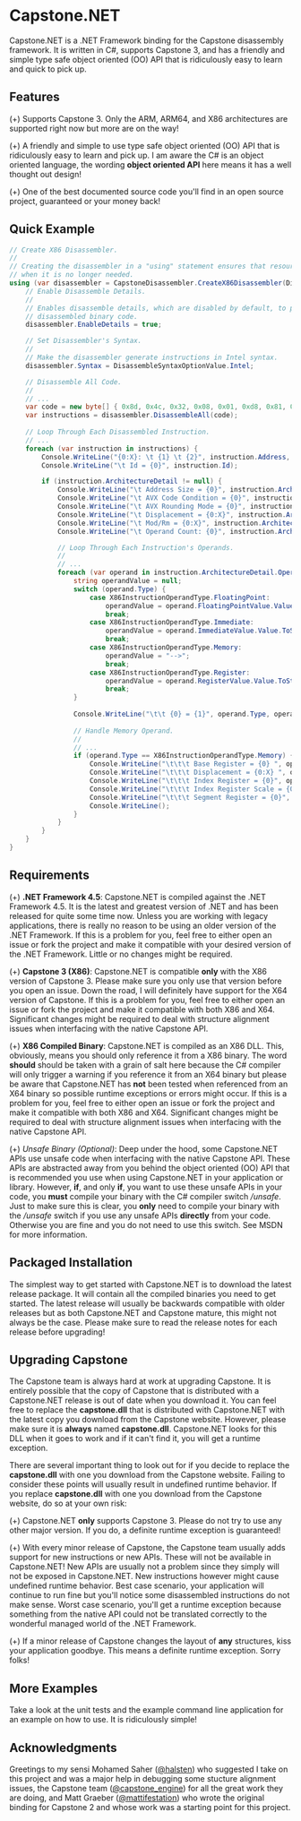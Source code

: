 # Capstone.NET
Capstone.NET is a .NET Framework binding for the Capstone disassembly framework. It is written in C#, supports Capstone 3, and has a friendly and simple type safe object oriented (OO) API that is ridiculously easy to learn and quick to pick up.

## Features
(+) Supports Capstone 3. Only the ARM, ARM64, and X86 architectures are supported right now but more are on the way!

(+) A friendly and simple to use type safe object oriented (OO) API that is ridiculously easy to learn and pick up. I am aware the C# is an object oriented language, the wording **object oriented API** here means it has a well thought out design!

(+) One of the best documented source code you'll find in an open source project, guaranteed or your money back!

## Quick Example
```C#
// Create X86 Disassembler.
//
// Creating the disassembler in a "using" statement ensures that resources get cleaned up automatically
// when it is no longer needed.
using (var disassembler = CapstoneDisassembler.CreateX86Disassembler(DisassembleMode.Bit32)) {
    // Enable Disassemble Details.
    //
    // Enables disassemble details, which are disabled by default, to provide more detailed information on
    // disassembled binary code.
    disassembler.EnableDetails = true;

    // Set Disassembler's Syntax.
    //
    // Make the disassembler generate instructions in Intel syntax.
    disassembler.Syntax = DisassembleSyntaxOptionValue.Intel;

    // Disassemble All Code.
    //
    // ...
    var code = new byte[] { 0x8d, 0x4c, 0x32, 0x08, 0x01, 0xd8, 0x81, 0xc6, 0x34, 0x12, 0x00, 0x00, 0x05, 0x23, 0x01, 0x00, 0x00, 0x36, 0x8b, 0x84, 0x91, 0x23, 0x01, 0x00, 0x00, 0x41, 0x8d, 0x84, 0x39, 0x89, 0x67, 0x00, 0x00, 0x8d, 0x87, 0x89, 0x67, 0x00, 0x00, 0xb4, 0xc6 };
    var instructions = disassembler.DisassembleAll(code);
    
    // Loop Through Each Disassembled Instruction.
    // ...
    foreach (var instruction in instructions) {
        Console.WriteLine("{0:X}: \t {1} \t {2}", instruction.Address, instruction.Mnemonic, instruction.Operand);
        Console.WriteLine("\t Id = {0}", instruction.Id);

        if (instruction.ArchitectureDetail != null) {
            Console.WriteLine("\t Address Size = {0}", instruction.ArchitectureDetail.AddressSize);
            Console.WriteLine("\t AVX Code Condition = {0}", instruction.ArchitectureDetail.AvxCodeCondition);
            Console.WriteLine("\t AVX Rounding Mode = {0}", instruction.ArchitectureDetail.AvxRoundingMode);
            Console.WriteLine("\t Displacement = {0:X}", instruction.ArchitectureDetail.Displacement);
            Console.WriteLine("\t Mod/Rm = {0:X}", instruction.ArchitectureDetail.ModRm);
            Console.WriteLine("\t Operand Count: {0}", instruction.ArchitectureDetail.Operands.Length);

            // Loop Through Each Instruction's Operands.
            //
            // ...
            foreach (var operand in instruction.ArchitectureDetail.Operands) {
                string operandValue = null;
                switch (operand.Type) {
                    case X86InstructionOperandType.FloatingPoint:
                        operandValue = operand.FloatingPointValue.Value.ToString("X");
                        break;
                    case X86InstructionOperandType.Immediate:
                        operandValue = operand.ImmediateValue.Value.ToString("X");
                        break;
                    case X86InstructionOperandType.Memory:
                        operandValue = "-->";
                        break;
                    case X86InstructionOperandType.Register:
                        operandValue = operand.RegisterValue.Value.ToString();
                        break;
                }
                
                Console.WriteLine("\t\t {0} = {1}", operand.Type, operandValue);
                
                // Handle Memory Operand.
                //
                // ...
                if (operand.Type == X86InstructionOperandType.Memory) {
                    Console.WriteLine("\t\t\t Base Register = {0} ", operand.MemoryValue.BaseRegister);
                    Console.WriteLine("\t\t\t Displacement = {0:X} ", operand.MemoryValue.Displacement);
                    Console.WriteLine("\t\t\t Index Register = {0}", operand.MemoryValue.IndexRegister);
                    Console.WriteLine("\t\t\t Index Register Scale = {0}", operand.MemoryValue.IndexRegisterScale);
                    Console.WriteLine("\t\t\t Segment Register = {0}", operand.MemoryValue.SegmentRegister);
                    Console.WriteLine();
                }
            }
        }
    }
}
```

## Requirements
(+) **.NET Framework 4.5**: Capstone.NET is compiled against the .NET Framework 4.5. It is the latest and greatest version of .NET and has been released for quite some time now. Unless you are working with legacy applications, there is really no reason to be using an older version of the .NET Framework. If this is a problem for you, feel free to either open an issue or fork the project and make it compatible with your desired version of the .NET Framework. Little or no changes might be required.

(+) **Capstone 3 (X86)**: Capstone.NET is compatible **only** with the X86 version of Capstone 3. Please make sure you only use that version before you open an issue. Down the road, I will definitely have support for the X64 version of Capstone. If this is a problem for you, feel free to either open an issue or fork the project and make it compatible with both X86 and X64. Significant changes might be required to deal with structure alignment issues when interfacing with the native Capstone API.

(+) **X86 Compiled Binary**: Capstone.NET is compiled as an X86 DLL. This, obviously, means you should only reference it from a X86 binary. The word **should** should be taken with a grain of salt here because the C# compiler will only trigger a warning if you reference it from an X64 binary but please be aware that Capstone.NET has **not** been tested when referenced from an X64 binary so possible runtime exceptions or errors might occur. If this is a problem for you, feel free to either open an issue or fork the project and make it compatible with both X86 and X64. Significant changes might be required to deal with structure alignment issues when interfacing with the native Capstone API.

(+) *Unsafe Binary (Optional)*: Deep under the hood, some Capstone.NET APIs use unsafe code when interfacing with the native Capstone API. These APIs are abstracted away from you behind the object oriented (OO) API that is recommended you use when using Capstone.NET in your application or library. However, **if**, and only **if**, you want to use these unsafe APIs in your code, you **must** compile your binary with the C# compiler switch */unsafe*. Just to make sure this is clear, you **only** need to compile your binary with the */unsafe* switch if you use any unsafe APIs **directly** from your code. Otherwise you are fine and you do not need to use this switch. See MSDN for more information.

## Packaged Installation
The simplest way to get started with Capstone.NET is to download the latest release package. It will contain all the compiled binaries you need to get started. The latest release will usually be backwards compatible with older releases but as both Capstone.NET and Capstone mature, this might not always be the case. Please make sure to read the release notes for each release before upgrading!

## Upgrading Capstone
The Capstone team is always hard at work at upgrading Capstone. It is entirely possible that the copy of Capstone that is distributed with a Capstone.NET release is out of date when you download it. You can feel free to replace the **capstone.dll** that is distributed with Capstone.NET with the latest copy you download from the Capstone website. However, please make sure it is **always** named **capstone.dll**. Capstone.NET looks for this DLL when it goes to work and if it can't find it, you will get a runtime exception.

There are several important thing to look out for if you decide to replace the **capstone.dll** with one you download from the Capstone website. Failing to consider these points will usually result in undefined runtime behavior. If you replace **capstone.dll** with one you download from the Capstone website, do so at your own risk:

(+) Capstone.NET **only** supports Capstone 3. Please do not try to use any other major version. If you do, a definite runtime exception is guaranteed!

(+) With every minor release of Capstone, the Capstone team usually adds support for new instructions or new APIs. These will not be available in Capstone.NET! New APIs are usually not a problem since they simply will not be exposed in Capstone.NET. New instructions however might cause undefined runtime behavior. Best case scenario, your application will continue to run fine but you'll notice some disassembled instructions do not make sense. Worst case scenario, you'll get a runtime exception because something from the native API could not be translated correctly to the wonderful managed world of the .NET Framework.

(+) If a minor release of Capstone changes the layout of **any** structures, kiss your application goodbye. This means a definite runtime exception. Sorry folks!

## More Examples
Take a look at the unit tests and the example command line application for an example on how to use. It is ridiculously simple!

## Acknowledgments
Greetings to my sensi Mohamed Saher ([@halsten](https://twitter.com/@halsten)) who suggested I take on this project and was a major help in debugging some stucture alignment issues, the Capstone team ([@capstone_engine](https://twitter.com/@capstone_engine)) for all the great work they are doing, and Matt Graeber ([@mattifestation](https://twitter.com/@mattifestation)) who wrote the original binding for Capstone 2 and whose work was a starting point for this project.
